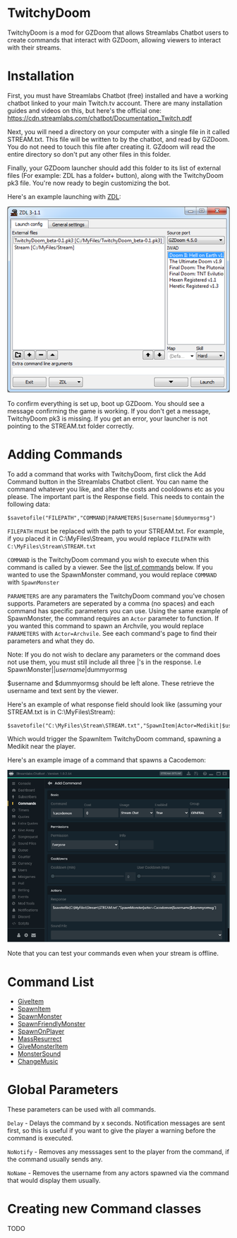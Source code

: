 # TwitchyDoom

TwitchyDoom is a mod for GZDoom that allows Streamlabs Chatbot users to create commands that interact with GZDoom, allowing viewers to interact with their streams.

# Installation

First, you must have Streamlabs Chatbot (free) installed and have a working chatbot linked to your main Twitch.tv account. There are many installation guides and videos on this, but here's the official one: https://cdn.streamlabs.com/chatbot/Documentation_Twitch.pdf

Next, you will need a directory on your computer with a single file in it called STREAM.txt. This file will be written to by the chatbot, and read by GZDoom. You do not need to touch this file after creating it. GZdoom will read the entire directory so don't put any other files in this folder.

Finally, your GZDoom launcher should add this folder to its list of external files (For example: ZDL has a folder+ button), along with the TwitchyDoom pk3 file. You're now ready to begin customizing the bot.

Here's an example launching with [ZDL](https://zdoom.org/wiki/ZDL):

![Example Launch](examples/example_zdl.png)

To confirm everything is set up, boot up GZDoom. You should see a message confirming the game is working. If you don't get a message, TwitchyDoom pk3 is missing. If you get an error, your launcher is not pointing to the STREAM.txt folder correctly.

# Adding Commands

To add a command that works with TwitchyDoom, first click the Add Command button in the Streamlabs Chatbot client. You can name the command whatever you like, and alter the costs and cooldowns etc as you please. The important part is the Response field. This needs to contain the following data:

```
$savetofile("FILEPATH","COMMAND|PARAMETERS|$username|$dummyormsg")
```

`FILEPATH` must be replaced with the path to your STREAM.txt. For example, if you placed it in C:\MyFiles\Stream\, you would replace `FILEPATH` with `C:\MyFiles\Stream\STREAM.txt`

`COMMAND` is the TwitchyDoom command you wish to execute when this command is called by a viewer. See the [list of commands](#command-list) below. If you wanted to use the SpawnMonster command, you would replace `COMMAND` with `SpawnMonster`

`PARAMETERS` are any paramaters the TwitchyDoom command you've chosen supports. Parameters are seperated by a comma (no spaces) and each command has specific parameters you can use. Using the same example of SpawnMonster, the command requires an `Actor` parameter to function. If you wanted this command to spawn an Archvile, you would replace `PARAMETERS` with `Actor=Archvile`. See each command's page to find their parameters and what they do.

Note: If you do not wish to declare any parameters or the command does not use them, you must still include all three |'s in the response. I.e SpawnMonster||$username|$dummyormsg

$username and $dummyormsg should be left alone. These retrieve the username and text sent by the viewer.

Here's an example of what response field should look like (assuming your STREAM.txt is in C:\MyFiles\Stream\):

```
$savetofile("C:\MyFiles\Stream\STREAM.txt","SpawnItem|Actor=Medikit|$username|$dummyormsg")
```
Which would trigger the SpawnItem TwitchyDoom command, spawning a Medikit near the player.

Here's an example image of a command that spawns a Cacodemon:

![Example Cacodemon](examples/example_cacodemon.png)

Note that you can test your commands even when your stream is offline.

# Command List

<!-- inter-toc commands -->

* [GiveItem](commands/GiveItem.md)
* [SpawnItem](commands/SpawnItem.md)
* [SpawnMonster](commands/SpawnMonster.md)
* [SpawnFriendlyMonster](commands/SpawnFriendlyMonster.md)
* [SpawnOnPlayer](commands/SpawnOnPlayer.md)
* [MassResurrect](commands/MassResurrect.md)
* [GiveMonsterItem](commands/GiveMonsterItem.md)
* [MonsterSound](commands/MonsterSound.md)
* [ChangeMusic](commands/ChangeMusic.md)

<!-- end -->

# Global Parameters

These parameters can be used with all commands.

`Delay` - Delays the command by x seconds. Notification messages are sent first, so this is useful if you want to give the player a warning before the command is executed.

`NoNotify` - Removes any messsages sent to the player from the command, if the command usually sends any.

`NoName` - Removes the username from any actors spawned via the command that would display them usually.

# Creating new Command classes

TODO

<!-- EOF -->
